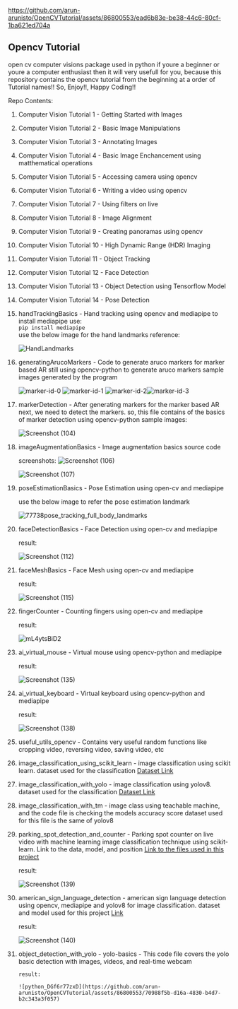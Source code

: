 
https://github.com/arun-arunisto/OpenCVTutorial/assets/86800553/ead6b83e-be38-44c6-80cf-1ba621ed704a
<h2>Opencv Tutorial</h2>
<p>open cv computer visions package used in python if youre a beginner or youre a computer enthusiast then it will very usefull for you, because this repository contains the opencv tutorial from the beginning at a order of Tutorial names!! So, Enjoy!!, Happy Coding!!</p>

Repo Contents:

1. Computer Vision Tutorial 1 - Getting Started with Images
2. Computer Vision Tutorial 2 - Basic Image Manipulations
3. Computer Vision Tutorial 3 - Annotating Images
4. Computer Vision Tutorial 4 - Basic Image Enchancement using matthematical operations
5. Computer Vision Tutorial 5 - Accessing camera using opencv
6. Computer Vision Tutorial 6 - Writing a video using opencv
7. Computer Vision Tutorial 7 - Using filters on live
8. Computer Vision Tutorial 8 - Image Alignment
9. Computer Vision Tutorial 9 - Creating panoramas using opencv
10. Computer Vision Tutorial 10 - High Dynamic Range (HDR) Imaging
11. Computer Vision Tutorial 11 - Object Tracking
12. Computer Vision Tutorial 12 - Face Detection
13. Computer Vision Tutorial 13 - Object Detection using Tensorflow Model
14. Computer Vision Tutorial 14 - Pose Detection

15. handTrackingBasics - Hand tracking using opencv and mediapipe
    to install mediapipe use:
    <br><code>pip install mediapipe</code><br>
    use the below image for the hand landmarks reference:

    ![HandLandmarks](https://github.com/arun-arunisto/OpenCVTutorial/assets/86800553/fe81791b-6d49-4a7d-8a73-a753a4294602)

16. generatingArucoMarkers - Code to generate aruco markers for marker based AR
    still using opencv-python to generate aruco markers
    sample images generated by the program

    ![marker-id-0](https://github.com/arun-arunisto/OpenCVTutorial/assets/86800553/5d17bfbf-df14-4fc1-953e-d7af3b97f122) ![marker-id-1](https://github.com/arun-arunisto/OpenCVTutorial/assets/86800553/4b96a0ce-a368-4ab3-b8bb-23994085ab08) 
![marker-id-2](https://github.com/arun-arunisto/OpenCVTutorial/assets/86800553/c2a0f088-b5ea-4c06-8709-cfdf08312668)![marker-id-3](https://github.com/arun-arunisto/OpenCVTutorial/assets/86800553/8899c53b-1910-49ae-a8b4-1de80cbfb3b5)

17. markerDetection - After generating markers for the marker based AR next, we need to detect the markers. so, this file contains of the basics of marker detection using opencv-python
    sample images:

    ![Screenshot (104)](https://github.com/arun-arunisto/OpenCVTutorial/assets/86800553/9e661fbc-85a5-4fab-8dd7-1d657b590a1c)

18. imageAugmentationBasics - Image augmentation basics source code

    screenshots:
    ![Screenshot (106)](https://github.com/arun-arunisto/OpenCVTutorial/assets/86800553/398bfef4-74e5-4845-b291-55cfa3bc95e0)

    ![Screenshot (107)](https://github.com/arun-arunisto/OpenCVTutorial/assets/86800553/b7ba4f61-5cce-4caa-8bdf-1d3ab8ed609e)


19. poseEstimationBasics - Pose Estimation using open-cv and mediapipe

    use the below image to refer the pose estimation landmark


    ![77738pose_tracking_full_body_landmarks](https://github.com/arun-arunisto/OpenCVTutorial/assets/86800553/6d710f6d-b492-4a40-a77e-bef2087b6f48)

20. faceDetectionBasics - Face Detection using open-cv and mediapipe

    result:

    ![Screenshot (112)](https://github.com/arun-arunisto/OpenCVTutorial/assets/86800553/e57370f4-3f32-41af-a2d8-24b8a5f10228)

21. faceMeshBasics - Face Mesh using open-cv and mediapipe

    result:

    ![Screenshot (115)](https://github.com/arun-arunisto/OpenCVTutorial/assets/86800553/17ff65b7-2561-4100-8714-8255c8cbe7c1)

22. fingerCounter - Counting fingers using open-cv and mediapipe

    result:

    ![mL4ytsBiD2](https://github.com/arun-arunisto/OpenCVTutorial/assets/86800553/45ab45d7-ec0f-4941-a4a3-51b6dad2dfdf)

23. ai_virtual_mouse - Virtual mouse using opencv-python and mediapipe

    result:

    ![Screenshot (135)](https://github.com/arun-arunisto/OpenCVTutorial/assets/86800553/bc4dd309-dde7-4df1-89a6-406087fdd83f)

24. ai_virtual_keyboard - Virtual keyboard using opencv-python and mediapipe

    result:

    ![Screenshot (138)](https://github.com/arun-arunisto/OpenCVTutorial/assets/86800553/2d0feb1b-835b-4419-a884-069bbb51dc98)

25. useful_utils_opencv - Contains very useful random functions like cropping video, reversing video, saving video, etc
27. image_classification_using_scikit_learn - image classification using scikit learn. dataset used for the classification <a href="https://drive.google.com/drive/folders/1siM1lOGZPKKeo4krRCzgGxFk8DyUxL1T?usp=drive_link">Dataset Link</a>
28. image_classification_with_yolo - image classification using yolov8. dataset used for the classification <a href="https://drive.google.com/drive/folders/10bc6-HYQzjNomgX4-vCMSRsSNVeZy1ii?usp=sharing">Dataset Link</a>
29. image_classification_with_tm - image class using teachable machine, and the code file is checking the models accuracy score dataset used for this file is the same of yolov8
30. parking_spot_detection_and_counter - Parking spot counter on live video with machine learning image classification technique using scikit-learn. Link to the data, model, and position <a href="https://drive.google.com/drive/folders/1Jx2LfcVjgSFMSGiBdVhTsnhfjD4NIlT7?usp=sharing">Link to the files used in this project</a>

    result:

    ![Screenshot (139)](https://github.com/arun-arunisto/OpenCVTutorial/assets/86800553/42d65e4a-8c36-4ea7-a16d-7bfa4af8344e)

31. american_sign_language_detection - american sign language detection using opencv, mediapipe and yolov8 for image classification. dataset and model used for this project <a href="https://drive.google.com/drive/folders/1XUbDUIeMXp8if1cuzBRxNDk04mIJDpde?usp=sharing">Link</a>

    result:

    ![Screenshot (140)](https://github.com/arun-arunisto/OpenCVTutorial/assets/86800553/7343c940-36e5-410b-bf3f-5eaca39a5caf)

32. object_detection_with_yolo
        - yolo-basics - This code file covers the yolo basic detection with images, videos, and real-time webcam

        result:
    
        ![python_DGf6r77zxD](https://github.com/arun-arunisto/OpenCVTutorial/assets/86800553/70988f5b-d16a-4830-b4d7-b2c343a3f057)




        


    

        

    
